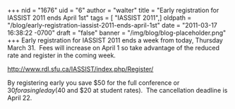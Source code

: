 +++
nid = "1676"
uid = "6"
author = "walter"
title = "Early registration for IASSIST 2011 ends April 1st"
tags = [ "IASSIST 2011",]
oldpath = "/blog/early-registration-iassist-2011-ends-april-1st"
date = "2011-03-17 16:38:22 -0700"
draft = "false"
banner = "/img/blog/blog-placeholder.png"
+++
Early registration for IASSIST 2011 ends a week from today, Thursday
March 31.  Fees will increase on April 1 so take advantage of the
reduced rate and register in the coming week.

<http://www.rdl.sfu.ca/IASSIST/index.php/Register/>

By registering early you save $50 for the full conference or $30 for a
single day ($40 and $20 at student rates).  The cancellation deadline
is April 22.

